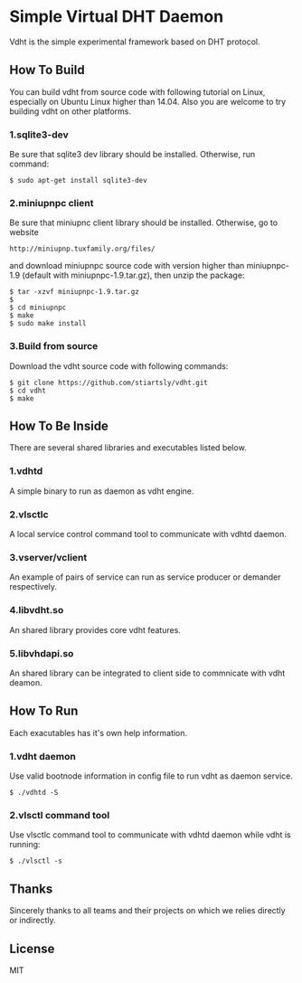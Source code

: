 Simple Virtual DHT Daemon
=========================
Vdht is the simple experimental framework based on DHT protocol.

## How To Build

You can build vdht from source code with following tutorial on Linux, especially on Ubuntu Linux higher than 14.04. Also you are welcome to try building vdht on other platforms.

### 1.sqlite3-dev 

Be sure that sqlite3 dev library should be installed. Otherwise, run command:

```shell
$ sudo apt-get install sqlite3-dev
```

### 2.miniupnpc client

Be sure that miniupnc client library should be installed. Otherwise, go to website 

```
http://miniupnp.tuxfamily.org/files/
```

and download miniupnpc source code with version higher than miniupnpc-1.9 (default with miniupnpc-1.9.tar.gz), then unzip the package:

```shell
$ tar -xzvf miniupnpc-1.9.tar.gz 
$
$ cd miniupnpc
$ make 
$ sudo make install
```

### 3.Build from source

Download the vdht source code with following commands:

```shell
$ git clone https://github.com/stiartsly/vdht.git
$ cd vdht
$ make
```

## How To Be Inside

There are several shared libraries and executables listed below.

### 1.vdhtd

A simple binary to run as daemon as vdht engine.

### 2.vlsctlc

A local service control command tool to communicate with vdhtd daemon.

### 3.vserver/vclient

An example of pairs of service can run as service producer or demander respectively.

### 4.libvdht.so

An shared library provides core vdht features.

### 5.libvhdapi.so

An shared library can be integrated to client side to commnicate with vdht deamon.

## How To Run

Each exacutables has it's own help information.

### 1.vdht daemon

Use valid bootnode information in config file to run vdht as daemon service.

```shell
$ ./vdhtd -S
```

### 2.vlsctl command tool

Use vlsctlc command tool to communicate with vdhtd daemon while vdht is running:

```shell
$ ./vlsctl -s
```

## Thanks

Sincerely thanks to all teams and their projects on which we relies directly or indirectly.

## License

MIT
